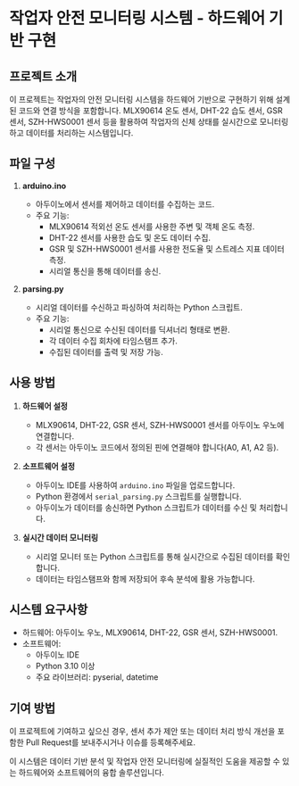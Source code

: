 # 작업자 안전 모니터링 시스템 - 하드웨어 기반 구현

## 프로젝트 소개  
이 프로젝트는 작업자의 안전 모니터링 시스템을 하드웨어 기반으로 구현하기 위해 설계된 코드와 연결 방식을 포함합니다. MLX90614 온도 센서, DHT-22 습도 센서, GSR 센서, SZH-HWS0001 센서 등을 활용하여 작업자의 신체 상태를 실시간으로 모니터링하고 데이터를 처리하는 시스템입니다.  

## 파일 구성  
1. **arduino.ino**  
   - 아두이노에서 센서를 제어하고 데이터를 수집하는 코드.  
   - 주요 기능:  
     - MLX90614 적외선 온도 센서를 사용한 주변 및 객체 온도 측정.  
     - DHT-22 센서를 사용한 습도 및 온도 데이터 수집.  
     - GSR 및 SZH-HWS0001 센서를 사용한 전도율 및 스트레스 지표 데이터 측정.  
     - 시리얼 통신을 통해 데이터를 송신.  

2. **parsing.py**  
   - 시리얼 데이터를 수신하고 파싱하여 처리하는 Python 스크립트.  
   - 주요 기능:  
     - 시리얼 통신으로 수신된 데이터를 딕셔너리 형태로 변환.  
     - 각 데이터 수집 회차에 타임스탬프 추가.  
     - 수집된 데이터를 출력 및 저장 가능.  

## 사용 방법  
1. **하드웨어 설정**  
   - MLX90614, DHT-22, GSR 센서, SZH-HWS0001 센서를 아두이노 우노에 연결합니다.  
   - 각 센서는 아두이노 코드에서 정의된 핀에 연결해야 합니다(A0, A1, A2 등).  

2. **소프트웨어 설정**  
   - 아두이노 IDE를 사용하여 `arduino.ino` 파일을 업로드합니다.  
   - Python 환경에서 `serial_parsing.py` 스크립트를 실행합니다.  
   - 아두이노가 데이터를 송신하면 Python 스크립트가 데이터를 수신 및 처리합니다.  

3. **실시간 데이터 모니터링**  
   - 시리얼 모니터 또는 Python 스크립트를 통해 실시간으로 수집된 데이터를 확인합니다.  
   - 데이터는 타임스탬프와 함께 저장되어 후속 분석에 활용 가능합니다.  

## 시스템 요구사항  
- 하드웨어: 아두이노 우노, MLX90614, DHT-22, GSR 센서, SZH-HWS0001.  
- 소프트웨어:  
  - 아두이노 IDE  
  - Python 3.10 이상  
  - 주요 라이브러리: pyserial, datetime  

## 기여 방법  
이 프로젝트에 기여하고 싶으신 경우, 센서 추가 제안 또는 데이터 처리 방식 개선을 포함한 Pull Request를 보내주시거나 이슈를 등록해주세요.  

이 시스템은 데이터 기반 분석 및 작업자 안전 모니터링에 실질적인 도움을 제공할 수 있는 하드웨어와 소프트웨어의 융합 솔루션입니다.
